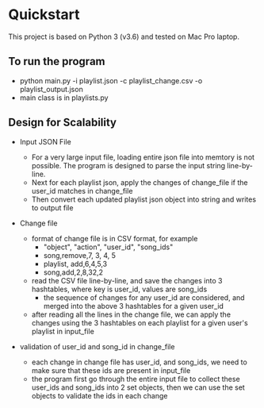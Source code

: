 # Quickstart

This project is based on Python 3 (v3.6) and tested on Mac Pro laptop.

## To run the program
* python main.py -i playlist.json -c playlist_change.csv -o playlist_output.json
* main class is in playlists.py

## Design for Scalability

* Input JSON File
  * For a very large input file, loading entire json file into memtory is not possible. 
    The program is designed to parse the input string line-by-line.
  * Next for each playlist json, apply the changes of change_file if the user_id matches in change_file 
  * Then convert each updated playlist json object into string and writes to output file

* Change file
  * format of change file is in CSV format, for example
    * "object", "action", "user_id", "song_ids"
    * song,remove,7, 3, 4, 5
    * playlist, add,6,4,5,3
    * song,add,2,8,32,2 
  * read the CSV file line-by-line, and save the changes into 3 hashtables, where key is user_id, values are song_ids
    * the sequence of changes for any user_id are considered, and merged into the above 3 hashtables for a given user_id 
  * after reading all the lines in the change file, we can apply the changes using the 3 hashtables on each playlist for a given user's playlist in input_file
    
* validation of user_id and song_id in change_file
  * each change in change file has user_id, and song_ids, we need to make sure that these ids are present in input_file 
  * the program first go through the entire input file to collect these user_ids and song_ids into 2 set objects, then we can use the set objects to validate the ids in each change